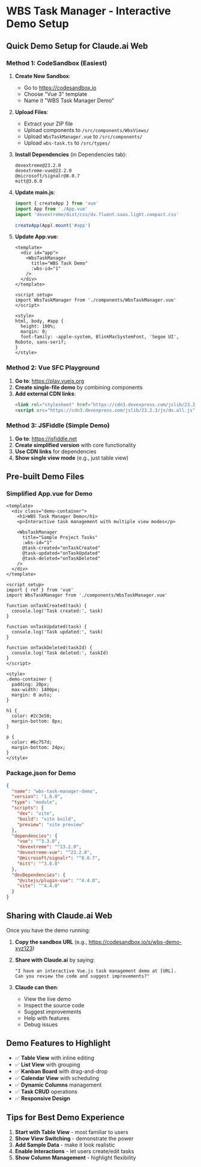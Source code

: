 # WBS Task Manager - Interactive Demo Setup

## Quick Demo Setup for Claude.ai Web

### Method 1: CodeSandbox (Easiest)

1. **Create New Sandbox**:
   - Go to https://codesandbox.io
   - Choose "Vue 3" template
   - Name it "WBS Task Manager Demo"

2. **Upload Files**:
   - Extract your ZIP file
   - Upload components to `/src/components/WbsViews/`
   - Upload `WbsTaskManager.vue` to `/src/components/`
   - Upload `wbs-task.ts` to `/src/types/`

3. **Install Dependencies** (in Dependencies tab):
   ```
   devextreme@23.2.0
   devextreme-vue@23.2.0
   @microsoft/signalr@8.0.7
   mitt@3.0.0
   ```

4. **Update main.js**:
   ```javascript
   import { createApp } from 'vue'
   import App from './App.vue'
   import 'devextreme/dist/css/dx.fluent.saas.light.compact.css'

   createApp(App).mount('#app')
   ```

5. **Update App.vue**:
   ```vue
   <template>
     <div id="app">
       <WbsTaskManager 
         title="WBS Task Demo"
         :wbs-id="1"
       />
     </div>
   </template>

   <script setup>
   import WbsTaskManager from './components/WbsTaskManager.vue'
   </script>

   <style>
   html, body, #app {
     height: 100%;
     margin: 0;
     font-family: -apple-system, BlinkMacSystemFont, 'Segoe UI', Roboto, sans-serif;
   }
   </style>
   ```

### Method 2: Vue SFC Playground

1. **Go to**: https://play.vuejs.org
2. **Create single-file demo** by combining components
3. **Add external CDN links**:
   ```html
   <link rel="stylesheet" href="https://cdn3.devexpress.com/jslib/23.2.3/css/dx.fluent.saas.light.compact.css">
   <script src="https://cdn3.devexpress.com/jslib/23.2.3/js/dx.all.js"></script>
   ```

### Method 3: JSFiddle (Simple Demo)

1. **Go to**: https://jsfiddle.net
2. **Create simplified version** with core functionality
3. **Use CDN links** for dependencies
4. **Show single view mode** (e.g., just table view)

## Pre-built Demo Files

### Simplified App.vue for Demo
```vue
<template>
  <div class="demo-container">
    <h1>WBS Task Manager Demo</h1>
    <p>Interactive task management with multiple view modes</p>
    
    <WbsTaskManager 
      title="Sample Project Tasks"
      :wbs-id="1"
      @task-created="onTaskCreated"
      @task-updated="onTaskUpdated"
      @task-deleted="onTaskDeleted"
    />
  </div>
</template>

<script setup>
import { ref } from 'vue'
import WbsTaskManager from './components/WbsTaskManager.vue'

function onTaskCreated(task) {
  console.log('Task created:', task)
}

function onTaskUpdated(task) {
  console.log('Task updated:', task)
}

function onTaskDeleted(taskId) {
  console.log('Task deleted:', taskId)
}
</script>

<style>
.demo-container {
  padding: 20px;
  max-width: 1400px;
  margin: 0 auto;
}

h1 {
  color: #2c3e50;
  margin-bottom: 8px;
}

p {
  color: #6c757d;
  margin-bottom: 24px;
}
</style>
```

### Package.json for Demo
```json
{
  "name": "wbs-task-manager-demo",
  "version": "1.0.0",
  "type": "module",
  "scripts": {
    "dev": "vite",
    "build": "vite build",
    "preview": "vite preview"
  },
  "dependencies": {
    "vue": "^3.3.0",
    "devextreme": "^23.2.0",
    "devextreme-vue": "^23.2.0",
    "@microsoft/signalr": "^8.0.7",
    "mitt": "^3.0.0"
  },
  "devDependencies": {
    "@vitejs/plugin-vue": "^4.4.0",
    "vite": "^4.4.0"
  }
}
```

## Sharing with Claude.ai Web

Once you have the demo running:

1. **Copy the sandbox URL** (e.g., https://codesandbox.io/s/wbs-demo-xyz123)
2. **Share with Claude.ai** by saying:
   ```
   "I have an interactive Vue.js task management demo at [URL]. 
   Can you review the code and suggest improvements?"
   ```

3. **Claude can then**:
   - View the live demo
   - Inspect the source code
   - Suggest improvements
   - Help with features
   - Debug issues

## Demo Features to Highlight

- ✅ **Table View** with inline editing
- ✅ **List View** with grouping
- ✅ **Kanban Board** with drag-and-drop
- ✅ **Calendar View** with scheduling
- ✅ **Dynamic Columns** management
- ✅ **Task CRUD** operations
- ✅ **Responsive Design**

## Tips for Best Demo Experience

1. **Start with Table View** - most familiar to users
2. **Show View Switching** - demonstrate the power
3. **Add Sample Data** - make it look realistic
4. **Enable Interactions** - let users create/edit tasks
5. **Show Column Management** - highlight flexibility